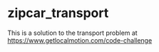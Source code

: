 ﻿# zipcar_transport
This is a solution to the transport problem at https://www.getlocalmotion.com/code-challenge
